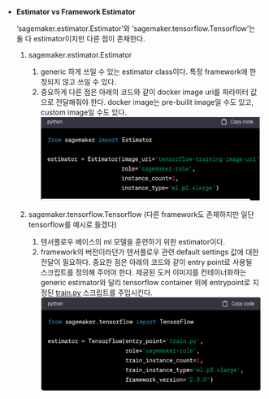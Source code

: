 - **Estimator vs Framework Estimator**
    
    ‘sagemaker.estimator.Estimator’와 ‘sagemaker.tensorflow.Tensorflow’는 둘 다 estimator이지만 다른 점이 존재한다. 
    
    1. sagemaker.estimator.Estimator
        1. generic 하게 쓰일 수 있는 estimator class이다. 특정 framework에 한정되지 않고 쓰일 수 있다. 
        2. 중요하게 다른 점은 아래의 코드와 같이 docker image uri를 파라미터 값으로 전달해줘야 한다. docker image는 pre-builit image일 수도 있고, custom image일 수도 있다.![Alt text](generic-estimator.png) 


    2. sagemaker.tensorflow.Tensorflow (다른 framework도 존재하지만 일단 tensorflow를 예시로 들겠다)
        1. 텐서플로우 베이스의 ml 모델을 훈련하기 위한 estimator이다.
        2. framework의 버전이라던가 텐서플로우 관련 default settings 값에 대한 전달이 필요하다. 중요한 점은 아래의 코드와 같이 entry point로 사용될 스크립트를 정의해 주어야 한다. 제공된 도커 이미지를 컨테이너화하는 generic estimator와 달리 tensorflow container 위에 entrypoint로 지정된 [train.py](http://train.py) 스크립트를 주입시킨다.![Alt text](tensorflow-estimator.png)
